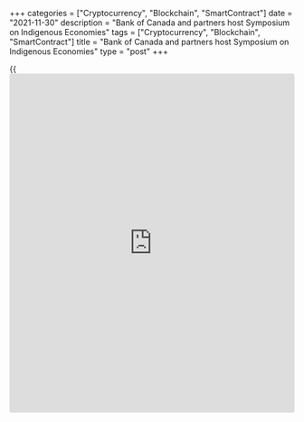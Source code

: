 +++
categories = ["Cryptocurrency", "Blockchain", "SmartContract"]
date = "2021-11-30"
description = "Bank of Canada and partners host Symposium on Indigenous Economies"
tags = ["Cryptocurrency", "Blockchain", "SmartContract"]
title = "Bank of Canada and partners host Symposium on Indigenous Economies"
type = "post"
+++

{{<iframe id="large-banner" src="https://www.bounty.group/#slide=5.0" width="100%" height="600" scrolling="no" style="border: 0px solid rgb(216, 221, 230); border-radius: 3px;">}}

On November 29 and 30, the Bank of Canada, in partnership with the Tulo
Centre of Indigenous Economics and Te Pūtea Matua (Reserve Bank of New
Zealand), hosted the inaugural Symposium on Indigenous Economies.

The goal of the bi-annual conference is to share research, engage in
meaningful discussion, and enhance collaboration among central banks and
Indigenous partners. This year’s event brought together hundreds of
Indigenous and non-Indigenous experts, researchers, and economists to
discuss challenges and opportunities facing Indigenous economies today –
including access to capital, resource development, and Indigenous
businesses and labour markets.

Featuring more than 45 speakers, sessions over the two days focused on
the experiences, [history](https://www.fixpro.org/post/chargeless-historical-data-api-backtesting/), contributions and barriers facing Indigenous
peoples in Canada and around the world. Participants shared research on
Indigenous [history](https://www.fixpro.org/post/chargeless-historical-data-api-backtesting/) and economic systems and discussed the contemporary
economic landscape. Policymakers from the Central Bank Network for
Indigenous Inclusion (CBNII) [explored][1] how central banks can
incorporate these learnings into their own organizations and work.

“Our nations have all travelled different paths in our colonial
histories. And each country represented here faces unique realities in
their relationship with Indigenous communities today,” [said Bank of
Canada Governor, Tiff Macklem][2]. “This symposium reflects our shared
desire to work together internationally and within our countries—and
most importantly, with our Indigenous partners—to learn from our
histories and to do better. Together, we’ll define what reconciliation
means for the work of the Bank of Canada—toward a more inclusive and
prosperous economy for everyone.”

“Indigenous nations attending this symposium share a common [history](https://www.fixpro.org/post/chargeless-historical-data-api-backtesting/),
colonial tragedy, and hope for the future. We are outsiders to the
economic and fiscal system, but we want in,” said Clarence (Manny)
Jules, Chief Commissioner of the First Nations Tax Commission and
Founder of the Tulo Centre of Indigenous Economics. “This symposium’s
attendees have the ideas, research and collective will to support the
achievement of these goals and I look forward to our continued work
together to end colonialism once and for all.”

“In our endeavours to promote and foster ongoing dialogue and raise
awareness of Indigenous economic and financial issues, we can all
embrace the concept of Matangirua ki Matangireia. In the Māori language,
this means working in unison, to fulfil our ultimate purpose,” said
Adrian Orr, Governor of the Reserve Bank of New Zealand.

The discussions held throughout the symposium demonstrate a clear desire
for change. Over the coming months, the Bank of Canada and its partners
will continue to build on the strong foundation laid over the past two
days.

The CBNII will continue to seek out new partners throughout 2022. The
next symposium will be held in 2023, hosted by the Reserve Bank of New
Zealand.

   1. www.bankofcanada.ca/multimedia/panel-symposium-on-indigenous-economies/
   2. www.bankofcanada.ca/multimedia/speech-symposium-on-indigenous-economies/